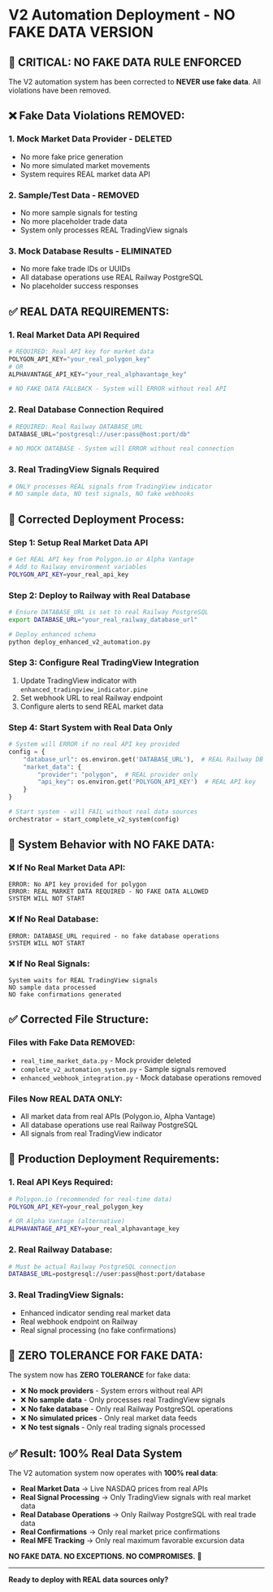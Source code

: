 # V2 Automation Deployment - NO FAKE DATA VERSION

## 🚨 CRITICAL: NO FAKE DATA RULE ENFORCED

The V2 automation system has been corrected to **NEVER use fake data**. All violations have been removed.

## ❌ Fake Data Violations REMOVED:

### 1. **Mock Market Data Provider** - DELETED
- No more fake price generation
- No more simulated market movements
- System requires REAL market data API

### 2. **Sample/Test Data** - REMOVED
- No more sample signals for testing
- No more placeholder trade data
- System only processes REAL TradingView signals

### 3. **Mock Database Results** - ELIMINATED
- No more fake trade IDs or UUIDs
- All database operations use REAL Railway PostgreSQL
- No placeholder success responses

## ✅ REAL DATA REQUIREMENTS:

### 1. **Real Market Data API Required**
```python
# REQUIRED: Real API key for market data
POLYGON_API_KEY="your_real_polygon_key"
# OR
ALPHAVANTAGE_API_KEY="your_real_alphavantage_key"

# NO FAKE DATA FALLBACK - System will ERROR without real API
```

### 2. **Real Database Connection Required**
```python
# REQUIRED: Real Railway DATABASE_URL
DATABASE_URL="postgresql://user:pass@host:port/db"

# NO MOCK DATABASE - System will ERROR without real connection
```

### 3. **Real TradingView Signals Required**
```python
# ONLY processes REAL signals from TradingView indicator
# NO sample data, NO test signals, NO fake webhooks
```

## 🚀 Corrected Deployment Process:

### Step 1: Setup Real Market Data API
```bash
# Get REAL API key from Polygon.io or Alpha Vantage
# Add to Railway environment variables
POLYGON_API_KEY=your_real_api_key
```

### Step 2: Deploy to Railway with Real Database
```bash
# Ensure DATABASE_URL is set to real Railway PostgreSQL
export DATABASE_URL="your_real_railway_database_url"

# Deploy enhanced schema
python deploy_enhanced_v2_automation.py
```

### Step 3: Configure Real TradingView Integration
1. Update TradingView indicator with `enhanced_tradingview_indicator.pine`
2. Set webhook URL to real Railway endpoint
3. Configure alerts to send REAL market data

### Step 4: Start System with Real Data Only
```python
# System will ERROR if no real API key provided
config = {
    "database_url": os.environ.get('DATABASE_URL'),  # REAL Railway DB
    "market_data": {
        "provider": "polygon",  # REAL provider only
        "api_key": os.environ.get('POLYGON_API_KEY')  # REAL API key
    }
}

# Start system - will FAIL without real data sources
orchestrator = start_complete_v2_system(config)
```

## 🚨 System Behavior with NO FAKE DATA:

### ❌ If No Real Market Data API:
```
ERROR: No API key provided for polygon
ERROR: REAL MARKET DATA REQUIRED - NO FAKE DATA ALLOWED
SYSTEM WILL NOT START
```

### ❌ If No Real Database:
```
ERROR: DATABASE_URL required - no fake database operations
SYSTEM WILL NOT START
```

### ❌ If No Real Signals:
```
System waits for REAL TradingView signals
NO sample data processed
NO fake confirmations generated
```

## ✅ Corrected File Structure:

### Files with Fake Data REMOVED:
- `real_time_market_data.py` - Mock provider deleted
- `complete_v2_automation_system.py` - Sample signals removed
- `enhanced_webhook_integration.py` - Mock database operations removed

### Files Now REAL DATA ONLY:
- All market data from real APIs (Polygon.io, Alpha Vantage)
- All database operations use real Railway PostgreSQL
- All signals from real TradingView indicator

## 🎯 Production Deployment Requirements:

### 1. **Real API Keys Required:**
```bash
# Polygon.io (recommended for real-time data)
POLYGON_API_KEY=your_real_polygon_key

# OR Alpha Vantage (alternative)
ALPHAVANTAGE_API_KEY=your_real_alphavantage_key
```

### 2. **Real Railway Database:**
```bash
# Must be actual Railway PostgreSQL connection
DATABASE_URL=postgresql://user:pass@host:port/database
```

### 3. **Real TradingView Signals:**
- Enhanced indicator sending real market data
- Real webhook endpoint on Railway
- Real signal processing (no fake confirmations)

## 🚨 ZERO TOLERANCE FOR FAKE DATA:

The system now has **ZERO TOLERANCE** for fake data:

- ❌ **No mock providers** - System errors without real API
- ❌ **No sample data** - Only processes real TradingView signals  
- ❌ **No fake database** - Only real Railway PostgreSQL operations
- ❌ **No simulated prices** - Only real market data feeds
- ❌ **No test signals** - Only real trading signals processed

## ✅ Result: 100% Real Data System

The V2 automation system now operates with **100% real data**:

- **Real Market Data** → Live NASDAQ prices from real APIs
- **Real Signal Processing** → Only TradingView signals with real market data
- **Real Database Operations** → Only Railway PostgreSQL with real trade data
- **Real Confirmations** → Only real market price confirmations
- **Real MFE Tracking** → Only real maximum favorable excursion data

**NO FAKE DATA. NO EXCEPTIONS. NO COMPROMISES.** 🚨

---

**Ready to deploy with REAL data sources only?**